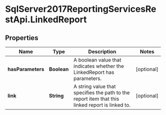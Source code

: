 # SqlServer2017ReportingServicesRestApi.LinkedReport

## Properties
Name | Type | Description | Notes
------------ | ------------- | ------------- | -------------
**hasParameters** | **Boolean** | A boolean value that indicates whether the LinkedReport has parameters. | [optional] 
**link** | **String** |  A string value that specifies the path to the report item that this linked report is linked to. | [optional] 


